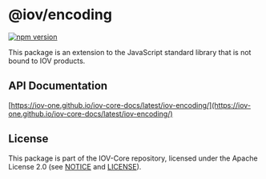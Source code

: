 # @iov/encoding

[![npm version](https://img.shields.io/npm/v/@iov/encoding.svg)](https://www.npmjs.com/package/@iov/encoding)

This package is an extension to the JavaScript standard library that is not
bound to IOV products.

## API Documentation

[https://iov-one.github.io/iov-core-docs/latest/iov-encoding/](https://iov-one.github.io/iov-core-docs/latest/iov-encoding/)

## License

This package is part of the IOV-Core repository, licensed under the Apache License 2.0
(see [NOTICE](https://github.com/iov-one/iov-core/blob/master/NOTICE) and [LICENSE](https://github.com/iov-one/iov-core/blob/master/LICENSE)).

